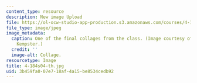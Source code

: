 ```yaml
---
content_type: resource
description: New image Upload
file: https://ol-ocw-studio-app-production.s3.amazonaws.com/courses/4-184-architectural-design-workshop-collage-method-and-form-spring-2004/3b459fa007e718af4a15be8534cedb92_4-184s04-th.jpg
file_type: image/jpeg
image_metadata:
  caption: One of the final collages from the class. (Image courtesy of Christopher
    Kempster.)
  credit: ''
  image-alt: Collage.
resourcetype: Image
title: 4-184s04-th.jpg
uid: 3b459fa0-07e7-18af-4a15-be8534cedb92
---
```

